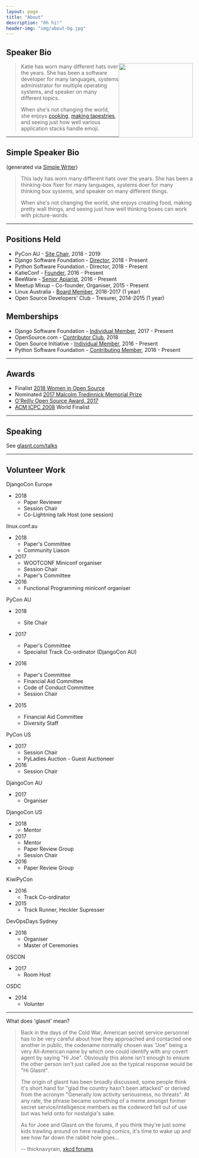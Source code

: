 ```yaml
---
layout: page 
title: "About" 
description: "Oh hi!" 
header-img: "img/about-bg.jpg" 
---
```


<style>.row a{text-decoration: underline !important}</style>

## Speaker Bio

<a href="http://glasnt.com/katie.png"><img style="float: right" src="http://glasnt.com/katie.png" width="200px"></a>

> Katie has worn many different hats over the years. She has been a
> software developer for many languages, systems administrator for
> multiple operating systems, and speaker on many different topics.
>
> When she's not changing the world, she enjoys
> [cooking](https://twitter.com/glasnt/status/698302985806327808), [making
> tapestries](https://twitter.com/jairtrejo/status/866164545303203842),
> and seeing just how well various application stacks handle emoji.

------------------------------------------------------------------------

## Simple Speaker Bio

(generated via [Simple
Writer](http://xkcd.com/simplewriter/))

> This lady has worn many different hats over the years. She has been a
> thinking-box fixer for many languages, systems doer for many thinking
> box systems, and speaker on many different things.
>
> When she's not changing the world, she enjoys creating food, making
> pretty wall things, and seeing just how well thinking boxes can work
> with picture-words.

------------------------------------------------------------------------

## Positions Held

 * PyCon AU - [Site Chair](http://2018.pycon-au.org), 2018 - 2019
 * Django Software Foundation - [Director](https://www.djangoproject.com/weblog/2018/jan/06/results-dsf-board-election/), 2018 - Present
 * Python Software Foundation - Director, 2018 - Present
 * KatieConf - [Founder](https://katieconf.xyz), 2016 - Present
 * BeeWare - [Senior Apiarist](http://pybee.org/community/team/), 2016 - Present
 * Meetup Mixup - Co-founder, Organiser, 2015 - Present
 * Linux Australia - [Board Member](https://linux.org.au/council), 2016-2017 (1 year)
 * Open Source Developers' Club - Tresurer, 2014-2015 (1 year)

## Memberships

 * Django Software Foundation - [Individual Member](https://www.djangoproject.com/foundation/individual-members/), 2017 - Present
 * OpenSource.com - [Contributor Club](https://opensource.com/users/glasnt), 2018
 * Open Source Initiative - [Individual Member](https://opensource.org/members), 2016 - Present
 * Python Software Foundation - [Contributing Member](https://wiki.python.org/psf/KatieMcLaughlin), 2016 - Present

------------------------------------------------------------------------

## Awards

 * Finalist [2018 Women in Open Source](https://www.redhat.com/en/about/women-in-open-source)
 * Nominated [2017 Malcolm Tredinnick Memorial Prize](https://www.djangoproject.com/weblog/2018/jan/22/2017-malcolm-tredinnick-prize-claude-paroz/)
 * [O'Reilly Open Source Award,
2017](https://www.oreilly.com/ideas/oreilly-open-source-awards-oscon-2017)
 * [ACM ICPC 2008](https://icpc.baylor.edu/worldfinals/teams/2008) World Finalist


------------------------------------------------------------------------

## Speaking

See [glasnt.com/talks](http://glasnt.com/talks)

------------------------------------------------------------------------

## Volunteer Work

DjangoCon Europe

 - 2018
   - Paper Reviewer
   - Session Chair
   - Co-Lightning talk Host (one session)

linux.conf.au

 - 2018
   - Paper's Committee
   - Community Liason
 - 2017
   - WOOTCONF Miniconf organiser
   - Session Chair
   - Paper's Committee
 - 2016
   - Functional Programming miniconf organiser

PyCon AU

 - 2018
   - Site Chair
 - 2017
   - Paper's Committee
   - Specialist Track Co-ordinator (DjangoCon AU)
 - 2016
   - Paper's Committee
   - Financial Aid Committee
   - Code of Conduct Committee
   - Session Chair

 - 2015
   - Financial Aid Committee
   - Diversity Staff

PyCon US

 - 2017
   - Session Chair
   - PyLadies Auction - Guest Auctioneer
 - 2016
   - Session Chair

DjangoCon AU
 
 - 2017 
   - Organiser

DjangoCon US

 - 2018
   - Mentor
 - 2017 
   - Mentor
   - Paper Review Group
   - Session Chair
 - 2016
   - Paper Review Group

KiwiPyCon

 - 2016
   - Track Co-ordinator
 - 2015
   - Track Runner, Heckler Supresser

DevOpsDays Sydney

  - 2016
    - Organiser
    - Master of Ceremonies

OSCON

 - 2017
   - Room Host


OSDC

 - 2014
   - Volunter

------------------------------------------------------------------------


What does 'glasnt' mean?

> Back in the days of the Cold War, American secret service personnel
> has to be very careful about how they approached and contacted one
> another in public, the codename normally chosen was "Joe" being a very
> All-American name by which one could identify with any covert agent by
> saying "Hi Joe". Obviously this alone isn't enough to ensure the other
> person isn't just called Joe so the typical response would be "Hi
> Glasnt".
>
> The origin of glasnt has been broadly discussed, some people think
> it's short hand for "glad the country hasn't been attacked" or derived
> from the acronym "Generally low activity seriousness, no threats". At
> any rate, the phrase became something of a meme amongst former secret
> service/intelligence members as the codeword fell out of use but was
> held onto for nostalgia's sake.
>
> As for Joee and Glasnt on the forums, if you think they're just some
> kids trawling around on here reading comics, it's time to wake up and
> see how far down the rabbit hole goes...
>
> -- thicknavyrain, [xkcd
> forums](http://forums.xkcd.com/viewtopic.php?p=2459622&sid=d80eabca0b4c6d72037037def2bb8ad3#p2459622)

